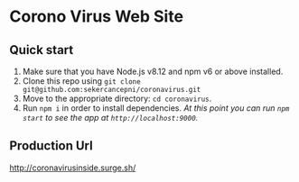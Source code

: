 # Corono Virus Web Site

## Quick start

1.  Make sure that you have Node.js v8.12 and npm v6 or above installed.
2.  Clone this repo using `git clone git@github.com:sekercancepni/coronavirus.git`
3.  Move to the appropriate directory: `cd coronavirus`.
4.  Run `npm i` in order to install dependencies.
    _At this point you can run `npm start` to see the app at `http://localhost:9000`._

## Production Url

http://coronavirusinside.surge.sh/
